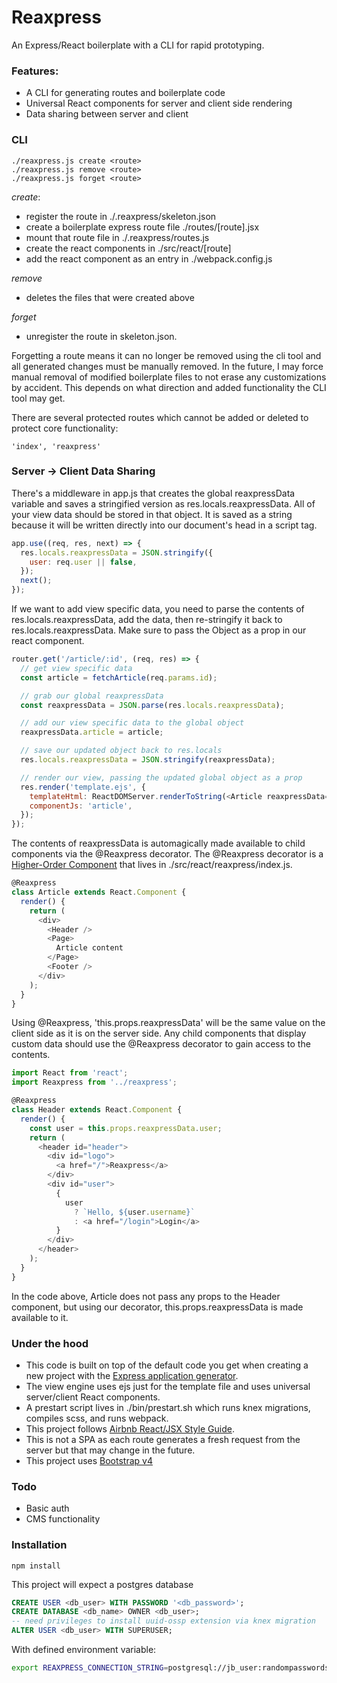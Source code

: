 # Reaxpress

An Express/React boilerplate with a CLI for rapid prototyping.

### Features:

 - A CLI for generating routes and boilerplate code
 - Universal React components for server and client side rendering
 - Data sharing between server and client

### CLI

```
./reaxpress.js create <route>
./reaxpress.js remove <route>
./reaxpress.js forget <route>
```

*create*:
 - register the route in ./.reaxpress/skeleton.json
 - create a boilerplate express route file ./routes/[route].jsx
 - mount that route file in ./.reaxpress/routes.js
 - create the react components in ./src/react/[route]
 - add the react component as an entry in ./webpack.config.js

*remove*

 - deletes the files that were created above

*forget*
 - unregister the route in skeleton.json.

Forgetting a route means it can no longer be removed using the cli tool and all generated changes must be manually removed. In the future, I may force manual removal of modified boilerplate files to not erase any customizations by accident. This depends on what direction and added functionality the CLI tool may get.

There are several protected routes which cannot be added or deleted to protect core functionality:

    'index', 'reaxpress'

### Server -> Client Data Sharing

There's a middleware in app.js that creates the global reaxpressData variable and saves a stringified version as res.locals.reaxpressData. All of your view data should be stored in that object. It is saved as a string because it will be written directly into our document's head in a script tag.

```javascript
app.use((req, res, next) => {
  res.locals.reaxpressData = JSON.stringify({
    user: req.user || false,
  });
  next();
});
```

If we want to add view specific data, you need to parse the contents of res.locals.reaxpressData, add the data, then re-stringify it back to res.locals.reaxpressData. Make sure to pass the Object as a prop in our react component.

```javascript
router.get('/article/:id', (req, res) => {
  // get view specific data
  const article = fetchArticle(req.params.id);

  // grab our global reaxpressData
  const reaxpressData = JSON.parse(res.locals.reaxpressData);

  // add our view specific data to the global object
  reaxpressData.article = article;

  // save our updated object back to res.locals
  res.locals.reaxpressData = JSON.stringify(reaxpressData);

  // render our view, passing the updated global object as a prop
  res.render('template.ejs', {
    templateHtml: ReactDOMServer.renderToString(<Article reaxpressData={reaxpressData} />),
    componentJs: 'article',
  });
});
```

The contents of reaxpressData is automagically made available to child components via the @Reaxpress decorator. The @Reaxpress decorator is a [Higher-Order Component](https://facebook.github.io/react/docs/higher-order-components.html) that lives in ./src/react/reaxpress/index.js.

```javascript
@Reaxpress
class Article extends React.Component {
  render() {
    return (
      <div>
        <Header />
        <Page>
          Article content
        </Page>
        <Footer />
      </div>
    );
  }
}
```

Using @Reaxpress, 'this.props.reaxpressData' will be the same value on the client side as it is on the server side. Any child components that display custom data should use the @Reaxpress decorator to gain access to the contents.

```javascript
import React from 'react';
import Reaxpress from '../reaxpress';

@Reaxpress
class Header extends React.Component {
  render() {
    const user = this.props.reaxpressData.user;
    return (
      <header id="header">
        <div id="logo">
          <a href="/">Reaxpress</a>
        </div>
        <div id="user">
          {
            user
              ? `Hello, ${user.username}`
              : <a href="/login">Login</a>
          }
        </div>
      </header>
    );
  }
}
```

In the code above, Article does not pass any props to the Header component, but using our decorator, this.props.reaxpressData is made available to it.

### Under the hood

 - This code is built on top of the default code you get when creating a new project with the [Express application generator](https://expressjs.com/en/starter/generator.html).
 - The view engine uses ejs just for the template file and uses universal server/client React components.
 - A prestart script lives in ./bin/prestart.sh which runs knex migrations, compiles scss, and runs webpack.
 - This project follows [Airbnb React/JSX Style Guide](https://github.com/airbnb/javascript/tree/master/react).
 - This is not a SPA as each route generates a fresh request from the server but that may change in the future.
 - This project uses [Bootstrap v4](https://v4-alpha.getbootstrap.com/)

### Todo

 - Basic auth
 - CMS functionality

### Installation

```
npm install
```

This project will expect a postgres database

```SQL
CREATE USER <db_user> WITH PASSWORD '<db_password>';
CREATE DATABASE <db_name> OWNER <db_user>;
-- need privileges to install uuid-ossp extension via knex migration
ALTER USER <db_user> WITH SUPERUSER;
```

With defined environment variable:

```bash
export REAXPRESS_CONNECTION_STRING=postgresql://jb_user:randompasswordstring@127.0.0.1:5432/jb_database
```
